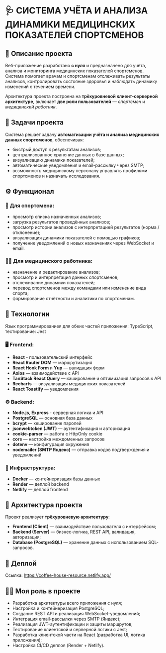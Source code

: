 # 🩺 СИСТЕМА УЧЁТА И АНАЛИЗА ДИНАМИКИ МЕДИЦИНСКИХ ПОКАЗАТЕЛЕЙ СПОРТСМЕНОВ

## 📖 Описание проекта

Веб-приложение разработано **с нуля** и предназначено для учёта, анализа и мониторинга медицинских показателей спортсменов.
Система помогает врачам и спортсменам отслеживать результаты анализов, контролировать состояние здоровья и наблюдать динамику изменений с течением времени.

Архитектура проекта построена на **трёхуровневой клиент-серверной архитектуре**, включает **две роли пользователей** — *спортсмен* и *медицинский работник*.

## 🎯 Задачи проекта

Система решает задачу **автоматизации учёта и анализа медицинских данных спортсменов**, обеспечивая:

* быстрый доступ к результатам анализов;
* централизованное хранение данных в базе данных;
* визуализацию динамики показателей;
* автоматические уведомления и email-рассылку через SMTP;
* возможность медицинскому персоналу управлять профилями спортсменов и назначать исследования.

## ⚙️ Функционал

### 👤 Для спортсмена:

* просмотр списка назначенных анализов;
* загрузка результатов проведённых анализов;
* просмотр истории анализов с интерпретацией результатов (норма / отклонение);
* визуализация динамики показателей с помощью графиков;
* получение уведомлений о новых назначениях через WebSocket и email.

### 🧑‍⚕️ Для медицинского работника:

* назначение и редактирование анализов;
* просмотр и интерпретация данных спортсменов;
* отслеживание динамики показателей;
* перевод спортсменов между командами или изменение вида спорта;
* формирование отчётности и аналитики по спортсменам.

## 🧠 Технологии

Язык программированиея для обеих частей приложения: TypeScript, тестирование: Jest

### 🖥 Frontend:

* **React** - пользовательский интерфейс
* **React Router DOM** — маршрутизация
* **React Hook Form** и **Yup** — валидация форм
* **Axios** — взаимодействие с API
* **TanStack React Query** — кэширование и оптимизация запросов к API
* **Recharts** — визуализация медицинских показателей
* **React Toastify** — уведомления

### ⚙️ Backend:

* **Node.js**, **Express** - серверная логика и API
* **PostgreSQL** — основная база данных
* **bcrypt** — хеширование паролей
* **jsonwebtoken (JWT)** — аутентификация и авторизация
* **cookie-parser** — работа с HttpOnly cookie
* **cors** — настройка междоменных запросов
* **dotenv** — конфигурация окружения
* **nodemailer (SMTP Яндекс)** — отправка кодов подтверждения и уведомлений

### 🐳 Инфраструктура:

* **Docker** — контейнеризация базы данных
* **Render** — деплой backend
* **Netlify** — деплой frontend

## 🧩 Архитектура проекта

Проект реализует **трёхуровневую архитектуру**:

* **Frontend (Client)** — взаимодействие пользователя с интерфейсом;
* **Backend (Server)** — бизнес-логика, REST API, валидация, авторизация;
* **Database (PostgreSQL)** — хранение данных с использованием SQL-запросов.

## 🚀 Деплой

Ссылка: https://coffee-house-resource.netlify.app/

## 👩‍💻 Моя роль в проекте

* Разработка архитектуры всего приложения с нуля;
* Настройка и контейнеризация PostgreSQL;
* Создание REST API и реализация WebSocket-уведомлений;
* Интеграция email-рассылки через SMTP (Яндекс);
* Реализация JWT-аутентификации и защиты маршрутов;
* Тестирование клиентской и серверной логики с Jest;
* Разработка клиентской части на React (разработка UI, логика приложения);
* Настройка CI/CD деплоя (Render + Netlify).
